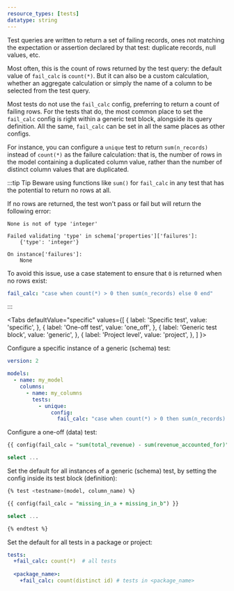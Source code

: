 ```yaml
---
resource_types: [tests]
datatype: string
---
```


Test queries are written to return a set of failing records, ones not matching the expectation or assertion declared by that test: duplicate records, null values, etc.

Most often, this is the count of rows returned by the test query: the default value of `fail_calc` is `count(*)`. But it can also be a custom calculation, whether an aggregate calculation or simply the name of a column to be selected from the test query.

Most tests do not use the `fail_calc` config, preferring to return a count of failing rows. For the tests that do, the most common place to set the `fail_calc` config is right within a generic test block, alongside its query definition. All the same, `fail_calc` can be set in all the same places as other configs.

For instance, you can configure a `unique` test to return `sum(n_records)` instead of `count(*)` as the failure calculation: that is, the number of rows in the model containing a duplicated column value, rather than the number of distinct column values that are duplicated.

:::tip Tip
Beware using functions like `sum()` for `fail_calc` in any test that has the potential to return no rows at all.

If no rows are returned, the test won't pass or fail but will return the following error: 

```
None is not of type 'integer'

Failed validating 'type' in schema['properties']['failures']:
    {'type': 'integer'}

On instance['failures']:
    None
```

To avoid this issue, use a case statement to ensure that `0` is returned when no rows exist:

```yaml
fail_calc: "case when count(*) > 0 then sum(n_records) else 0 end"
```

:::

<Tabs
  defaultValue="specific"
  values={[
    { label: 'Specific test', value: 'specific', },
    { label: 'One-off test', value: 'one_off', },
    { label: 'Generic test block', value: 'generic', },
    { label: 'Project level', value: 'project', },
  ]
}>

<TabItem value="specific">

Configure a specific instance of a generic (schema) test:

<File name='models/<filename>.yml'>

```yaml
version: 2

models:
  - name: my_model
    columns:
      - name: my_columns
        tests:
          - unique:
              config:
                fail_calc: "case when count(*) > 0 then sum(n_records) else 0 end"
```

</File>

</TabItem>

<TabItem value="one_off">

Configure a one-off (data) test:

<File name='tests/<filename>.sql'>

```sql
{{ config(fail_calc = "sum(total_revenue) - sum(revenue_accounted_for)") }}

select ...
```

</File>

</TabItem>

<TabItem value="generic">

Set the default for all instances of a generic (schema) test, by setting the config inside its test block (definition):

<File name='macros/<filename>.sql'>

```sql
{% test <testname>(model, column_name) %}

{{ config(fail_calc = "missing_in_a + missing_in_b") }}

select ...

{% endtest %}
```

</File>

</TabItem>

<TabItem value="project">

Set the default for all tests in a package or project:

<File name='dbt_project.yml'>

```yaml
tests:
  +fail_calc: count(*)  # all tests
  
  <package_name>:
    +fail_calc: count(distinct id) # tests in <package_name>
```

</File>

</TabItem>

</Tabs>
